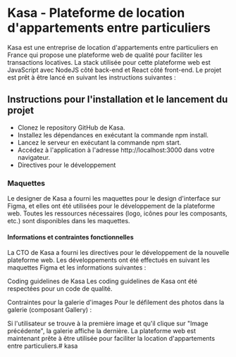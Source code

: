 # Kasa - Plateforme de location d'appartements entre particuliers </span>
Kasa est une entreprise de location d'appartements entre particuliers en France qui propose une plateforme web de qualité pour faciliter les transactions locatives. La stack utilisée pour cette plateforme web est JavaScript avec NodeJS côté back-end et React côté front-end. Le projet est prêt à être lancé en suivant les instructions suivantes :</span>

## Instructions pour l'installation et le lancement du projet
- Clonez le repository GitHub de Kasa.
- Installez les dépendances en exécutant la commande npm install.
- Lancez le serveur en exécutant la commande npm start.
- Accédez à l'application à l'adresse http://localhost:3000 dans votre navigateur.
- Directives pour le développement

### Maquettes
Le designer de Kasa a fourni les maquettes pour le design d'interface sur Figma, et elles ont été utilisées pour le développement de la plateforme web. Toutes les ressources nécessaires (logo, icônes pour les composants, etc.) sont disponibles dans les maquettes.

#### Informations et contraintes fonctionnelles
La CTO de Kasa a fourni les directives pour le développement de la nouvelle plateforme web. Les développements ont été effectués en suivant les maquettes Figma et les informations suivantes :

Coding guidelines de Kasa
Les coding guidelines de Kasa ont été respectées pour un code de qualité.

Contraintes pour la galerie d'images
Pour le défilement des photos dans la galerie (composant Gallery) :

Si l'utilisateur se trouve à la première image et qu'il clique sur "Image précédente", la galerie affiche la dernière.
La plateforme web est maintenant prête à être utilisée pour faciliter la location d'appartements entre particuliers.# kasa
